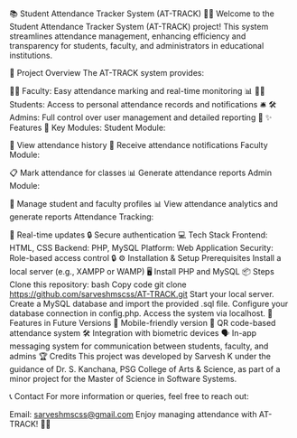 📚 Student Attendance Tracker System (AT-TRACK) 🧑‍🎓
Welcome to the Student Attendance Tracker System (AT-TRACK) project! This system streamlines attendance management, enhancing efficiency and transparency for students, faculty, and administrators in educational institutions.

🎯 Project Overview
The AT-TRACK system provides:

👨‍🏫 Faculty: Easy attendance marking and real-time monitoring 📊
🧑‍🎓 Students: Access to personal attendance records and notifications 🛎️
🛠️ Admins: Full control over user management and detailed reporting 📑
✨ Features
🔑 Key Modules:
Student Module:

📝 View attendance history
📲 Receive attendance notifications
Faculty Module:

📋 Mark attendance for classes
📊 Generate attendance reports
Admin Module:

👥 Manage student and faculty profiles
📊 View attendance analytics and generate reports
Attendance Tracking:

🔄 Real-time updates
🔒 Secure authentication
💻 Tech Stack
Frontend: HTML, CSS
Backend: PHP, MySQL
Platform: Web Application
Security: Role-based access control 🔒
⚙️ Installation & Setup
Prerequisites
Install a local server (e.g., XAMPP or WAMP) 🖥️
Install PHP and MySQL 📦
Steps
Clone this repository:
bash
Copy code
git clone https://github.com/sarveshmscss/AT-TRACK.git
Start your local server.
Create a MySQL database and import the provided .sql file.
Configure your database connection in config.php.
Access the system via localhost.
🚀 Features in Future Versions
📲 Mobile-friendly version
📸 QR code-based attendance system
🛠️ Integration with biometric devices
🗣️ In-app messaging system for communication between students, faculty, and admins
🏆 Credits
This project was developed by Sarvesh K under the guidance of Dr. S. Kanchana, PSG College of Arts & Science, as part of a minor project for the Master of Science in Software Systems.

📞 Contact
For more information or queries, feel free to reach out:

Email: sarveshmscss@gmail.com
Enjoy managing attendance with AT-TRACK! 🎉😊

